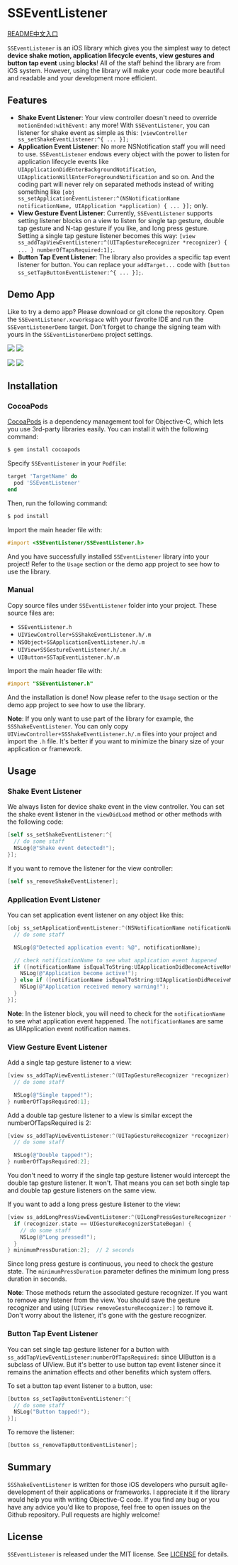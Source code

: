 # SSEventListener

[README中文入口](README_cn.md)

`SSEventListener` is an iOS library which gives you the simplest way to detect **device shake motion, application lifecycle events, view gestures and button tap event** using **blocks**! All of the staff behind the library are from iOS system. However, using the library will make your code more beautiful and readable and your development more efficient.

## Features

* **Shake Event Listener**: Your view controller doesn't need to override `motionEnded:withEvent:` any more! With `SSEventListener`, you can listener for shake event as simple as this: `[viewController ss_setShakeEventListener:^{ ... }];`
* **Application Event Listener**: No more NSNotification staff you will need to use. `SSEventListener` endows every object with the power to listen for application lifecycle events like `UIApplicationDidEnterBackgroundNotification`, `UIApplicationWillEnterForegroundNotification` and so on. And the coding part will never rely on separated methods instead of writing something like `[obj ss_setApplicationEventListener:^(NSNotificationName notificationName, UIApplication *application) { ... }];` only.
* **View Gesture Event Listener**: Currently, `SSEventListener` supports setting listener blocks on a view to listen for single tap gesture, double tap gesture and N-tap gesture if you like, and long press gesture. Setting a single tap gesture listener becomes this way: `[view ss_addTapViewEventListener:^(UITapGestureRecognizer *recognizer) { ... } numberOfTapsRequired:1];`.
* **Button Tap Event Listener**: The library also provides a specific tap event listener for button. You can replace your `addTarget...` code with `[button ss_setTapButtonEventListener:^{ ... }];`.

## Demo App

Like to try a demo app? Please download or git clone the repository. Open the `SSEventListener.xcworkspace` with your favorite IDE and run the `SSEventListenerDemo` target. Don't forget to change the signing team with yours in the `SSEventListenerDemo` project settings.

![](Resources/demo1_shake_event.gif) ![](Resources/demo2_application_event.gif)

![](Resources/demo3_view_gesture.gif) ![](Resources/demo4_button_tap_event.gif)

## Installation

### CocoaPods

[CocoaPods](http://cocoapods.org) is a dependency management tool for Objective-C, which lets you use 3rd-party libraries easily. You can install it with the following command:

```bash
$ gem install cocoapods
```

Specify `SSEventListener` in your `Podfile`:

```ruby
target 'TargetName' do
  pod 'SSEventListener'
end
```

Then, run the following command:

```bash
$ pod install
```

Import the main header file with:

```objectivec
#import <SSEventListener/SSEventListener.h>
```

And you have successfully installed `SSEventListener` library into your project! Refer to the `Usage` section or the demo app project to see how to use the library.

### Manual

Copy source files under `SSEventListener` folder into your project. These source files are:

* `SSEventListener.h`
* `UIViewController+SSShakeEventListener.h/.m`
* `NSObject+SSApplicationEventListener.h/.m`
* `UIView+SSGestureEventListener.h/.m`
* `UIButton+SSTapEventListener.h/.m`

Import the main header file with:

```objectivec
#import "SSEventListener.h"
```

And the installation is done! Now please refer to the `Usage` section or the demo app project to see how to use the library.

**Note**: If you only want to use part of the library for example, the `SSShakeEventListener`. You can only copy  `UIViewController+SSShakeEventListener.h/.m` files into your project and import the `.h` file. It's better if you want to minimize the binary size of your application or framework.

## Usage

### Shake Event Listener

We always listen for device shake event in the view controller. You can set the shake event listener in the `viewDidLoad` method or other methods with the following code:

```objectivec
[self ss_setShakeEventListener:^{
  // do some staff
  NSLog(@"Shake event detected!");
}];
```

If you want to remove the listener for the view controller:

```objectivec
[self ss_removeShakeEventListener];
```

### Application Event Listener

You can set application event listener on any object like this:

```objectivec
[obj ss_setApplicationEventListener:^(NSNotificationName notificationName, UIApplication *application) {
  // do some staff

  NSLog(@"Detected application event: %@", notificationName);

  // check notificationName to see what application event happened
  if ([notificationName isEqualToString:UIApplicationDidBecomeActiveNotification]) {
    NSLog(@"Application become active!");
  } else if ([notificationName isEqualToString:UIApplicationDidReceiveMemoryWarningNotification]) {
    NSLog(@"Application received memory warning!");
  }
}];
```

**Note**: In the listener block, you will need to check for the `notificationName` to see what application event happened. The `notificationName`s are same as UIApplication event notification names.

### View Gesture Event Listener

Add a single tap gesture listener to a view:

```objectivec
[view ss_addTapViewEventListener:^(UITapGestureRecognizer *recognizer) {
  // do some staff

  NSLog(@"Single tapped!");
} numberOfTapsRequired:1];
```

Add a double tap gesture listener to a view is similar except the numberOfTapsRequired is 2:

```objectivec
[view ss_addTapViewEventListener:^(UITapGestureRecognizer *recognizer) {
  // do some staff

  NSLog(@"Double tapped!");
} numberOfTapsRequired:2];
```

You don't need to worry if the single tap gesture listener would intercept the double tap gesture listener. It won't. That means you can set both single tap and double tap gesture listeners on the same view.

If you want to add a long press gesture listener to the view:

```objectivec
[view ss_addLongPressViewEventListener:^(UILongPressGestureRecognizer *recognizer) {
  if (recognizer.state == UIGestureRecognizerStateBegan) {
    // do some staff
    NSLog(@"Long pressed!");
  }
} minimumPressDuration:2];  // 2 seconds
```

Since long press gesture is continuous, you need to check the gesture state. The `minimumPressDuration` parameter defines the minimum long press duration in seconds.

**Note**: Those methods return the associated gesture recognizer. If you want to remove any listener from the view. You should save the gesture recognizer and using `[UIView removeGestureRecognizer:]` to remove it. Don't worry about the listener, it's gone with the gesture recognizer.

 ### Button Tap Event Listener

You can set single tap gesture listener for a button with `ss_addTapViewEventListener:numberOfTapsRequired:` since UIButton is a subclass of UIView. But it's better to use button tap event listener since it remains the animation effects and other benefits which system offers.

To set a button tap event listener to a button, use:

```objectivec
[button ss_setTapButtonEventListener:^{
  // do some staff
  NSLog("Button tapped!");
}];
```

To remove the listener:

```objectivec
[button ss_removeTapButtonEventListener];
```

## Summary

`SSShakeEventListener` is written for those iOS developers who pursuit agile-development of their applications or frameworks. I appreciate it if the library would help you with writing Objective-C code. If you find any bug or you have any advice you'd like to propose, feel free to open issues on the Github repository. Pull requests are highly welcome!

## License

`SSEventListener` is released under the MIT license. See [LICENSE](LICENSE) for details.
